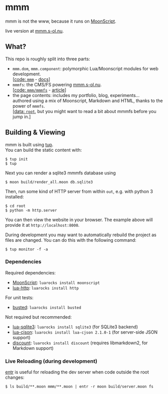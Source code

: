 mmm
===
mmm is not the www, because it runs on [MoonScript][moonscript].

live version at [mmm.s-ol.nu][mmm].

What?
-----
This repo is roughly split into three parts:

- `mmm.dom`, `mmm.component`: polymorphic Lua/Moonscript modules for web development.  
  \[[code: `mmm`](mmm) - [docs](https://mmm.s-ol.nu/meta)\]
- `mmmfs`: the CMS/FS powering [mmm.s-ol.nu](https://mmm.s-ol.nu).  
  \[[code: `mmm/mmmfs`](mmm/mmmfs) - [article](https://mmm.s-ol.nu/articles/mmmfs)\]
- the page contents: includes my portfolio, blog, experiments...  
  authored using a mix of Moonscript, Markdown and HTML, thanks to the power of `mmmfs`.  
  \[[data: `root`](root), but you might want to read a bit about mmmfs before you jump in.]

Building & Viewing
------------------
mmm is built using [tup][tup].  
You can build the static content with:

    $ tup init
    $ tup

Next you can render a sqlite3 mmmfs database using

    $ moon build/render_all.moon db.sqlite3

Then, run some kind of HTTP server from within `out`, e.g. with python 3 installed:

    $ cd root
    $ python -m http.server

You can then view the website in your browser.
The example above will provide it at `http://localhost:8000`.

During development you may want to automatically rebuild the project as files are changed.
You can do this with the following command:

    $ tup monitor -f -a

### Dependencies

Required dependencies:

- [MoonScript][moonscript]: `luarocks install moonscript`
- [lua-http](https://github.com/daurnimator/lua-http): `luarocks install http`
 
For unit tests:

- [busted](https://olivinelabs.com/busted/): `luarocks install busted`

Not required but recommended:

- [lua-sqlite3](https://luarocks.org/modules/moteus/sqlite3): `luarocks install sqlite3` (for SQLite3 backend)
- [lua-cjson](https://www.kyne.com.au/~mark/software/lua-cjson.php): `luarocks install lua-cjson 2.1.0-1` (for server-side JSON support)
- [discount](https://luarocks.org/modules/craigb/discount): `luarocks install discount` (requires libmarkdown2, for Markdown support)

### Live Reloading (during development)
[entr][entr] is useful for reloading the dev server when code outside the root changes:

    $ ls build/**.moon mmm/**.moon | entr -r moon build/server.moon fs

[moonscript]: https://moonscript.org/
[mmm]: https://mmm.s-ol.nu/
[tup]: https://gittup.org/tup
[entr]: http://eradman.com/entrproject/
